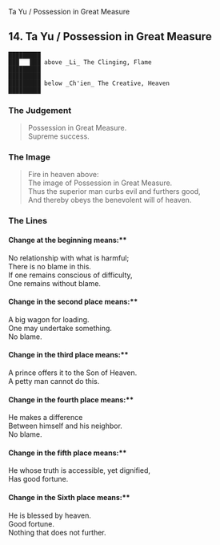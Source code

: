 Ta Yu / Possession in Great Measure
## 14. Ta Yu / Possession in Great Measure
    █████████
    ███   ███ above _Li_ The Clinging, Flame  
    █████████
    █████████
    █████████ below _Ch'ien_ The Creative, Heaven  
    █████████
### The Judgement
> Possession in Great Measure.  
 Supreme success.
### The Image
> Fire in heaven above:  
 The image of Possession in Great Measure.  
 Thus the superior man curbs evil and furthers good,  
 And thereby obeys the benevolent will of heaven.
### The Lines

#### Change at the beginning means:**  
 No relationship with what is harmful;  
 There is no blame in this.  
 If one remains conscious of difficulty,  
 One remains without blame.
#### Change in the second place means:**  
 A big wagon for loading.  
 One may undertake something.  
 No blame.
#### Change in the third place means:**  
 A prince offers it to the Son of Heaven.  
 A petty man cannot do this.
#### Change in the fourth place means:**  
 He makes a difference  
 Between himself and his neighbor.  
 No blame.
#### Change in the fifth place means:**  
 He whose truth is accessible, yet dignified,  
 Has good fortune.
#### Change in the Sixth place means:**  
 He is blessed by heaven.  
 Good fortune.  
 Nothing that does not further.



